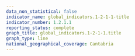 ```yaml
---
data_non_statistical: false
indicator_name: global_indicators.1-2-1-1-title
indicator_number: 1.2.1.1
reporting_status: complete
graph_title: global_indicators.1-2-1-1.title
graph_type: line
national_geographical_coverage: Cantabria
---
```

